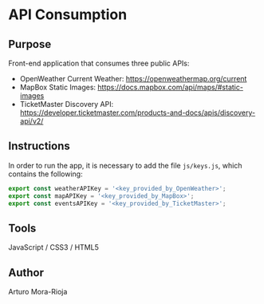 # API Consumption

## Purpose
Front-end application that consumes three public APIs:
- OpenWeather Current Weather: https://openweathermap.org/current
- MapBox Static Images: https://docs.mapbox.com/api/maps/#static-images
- TicketMaster Discovery API: https://developer.ticketmaster.com/products-and-docs/apis/discovery-api/v2/

## Instructions

In order to run the app, it is necessary to add the file `js/keys.js`, which contains the following:
```javascript
export const weatherAPIKey = '<key_provided_by_OpenWeather>';
export const mapAPIKey = '<key_provided_by_MapBox>';
export const eventsAPIKey = '<key_provided_by_TicketMaster>';
```

## Tools
JavaScript / CSS3 / HTML5

## Author
Arturo Mora-Rioja
